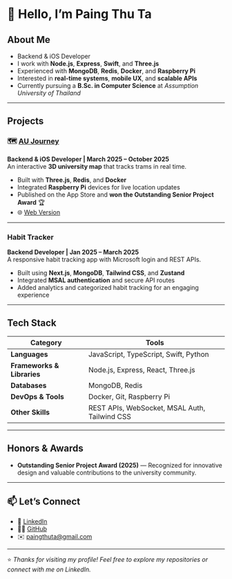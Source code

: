 # 👋 Hello, I’m Paing Thu Ta

## About Me

-  Backend & iOS Developer  
-  I work with **Node.js**, **Express**, **Swift**, and **Three.js**  
-  Experienced with **MongoDB**, **Redis**, **Docker**, and **Raspberry Pi**  
-  Interested in **real-time systems**, **mobile UX**, and **scalable APIs**  
-  Currently pursuing a **B.Sc. in Computer Science** at *Assumption University of Thailand*  

---

## Projects

### 🗺️ [AU Journey](https://apps.apple.com/app/id6751432942)
**Backend & iOS Developer | March 2025 – October 2025**  
An interactive **3D university map** that tracks trams in real time.  

- Built with **Three.js**, **Redis**, and **Docker**  
- Integrated **Raspberry Pi** devices for live location updates  
- Published on the App Store and **won the Outstanding Senior Project Award** 🏆  
- 🌐 [Web Version](https://au-journey-web-frontend-3z6a4.ondigitalocean.app/journey/)

---

### Habit Tracker
**Backend Developer | Jan 2025 – March 2025**  
A responsive habit tracking app with Microsoft login and REST APIs.  

- Built using **Next.js**, **MongoDB**, **Tailwind CSS**, and **Zustand**  
- Integrated **MSAL authentication** and secure API routes  
- Added analytics and categorized habit tracking for an engaging experience  

---

## Tech Stack

| Category | Tools |
|-----------|-------|
| **Languages** | JavaScript, TypeScript, Swift, Python |
| **Frameworks & Libraries** | Node.js, Express, React, Three.js |
| **Databases** | MongoDB, Redis |
| **DevOps & Tools** | Docker, Git, Raspberry Pi |
| **Other Skills** | REST APIs, WebSocket, MSAL Auth, Tailwind CSS |

---

## Honors & Awards

- **Outstanding Senior Project Award (2025)** — Recognized for innovative design and valuable contributions to the university community.

---

## 📫 Let’s Connect

- 💼 [LinkedIn](https://linkedin.com/in/paingthuta)  
- 🧑‍💻 [GitHub](https://github.com/PaingThuTa)  
- ✉️ [paingthuta@gmail.com](mailto:paingthuta472@gmail.com)

---

⭐️ *Thanks for visiting my profile! Feel free to explore my repositories or connect with me on LinkedIn.*
